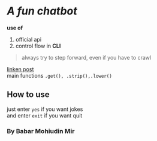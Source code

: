 # *A fun chatbot*

**use of**
1. official api
2. control flow in **CLI**
> always try to step forward, even if you have to crawl  
> 
[linken post](https://www.linkedin.com/in/babar-mohiudin-mir-32bb18304/recent-activity/all/)  
main functions `.get(), .strip(),.lower()`

## How to use
just enter `yes` if you want jokes  
and enter `exit` if you want quit 

### By Babar Mohiudin Mir
